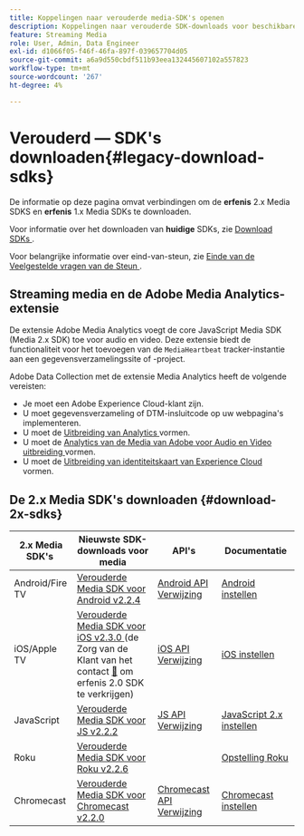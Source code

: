 ```yaml
---
title: Koppelingen naar verouderde media-SDK's openen
description: Koppelingen naar verouderde SDK-downloads voor beschikbare platforms, zoals Android, iOS, JavaScript, Chromecast en Roku.
feature: Streaming Media
role: User, Admin, Data Engineer
exl-id: d1066f05-f46f-46fa-897f-039657704d05
source-git-commit: a6a9d550cbdf511b93eea132445607102a557823
workflow-type: tm+mt
source-wordcount: '267'
ht-degree: 4%

---
```


# Verouderd — SDK&#39;s downloaden{#legacy-download-sdks}

De informatie op deze pagina omvat verbindingen om de **erfenis** 2.x Media SDKS en **erfenis** 1.x Media SDKs te downloaden.

Voor informatie over het downloaden van **huidige** SDKs, zie [ Download SDKs ](/help/getting-started/download-sdks.md).

Voor belangrijke informatie over eind-van-steun, zie [ Einde van de Veelgestelde vragen van de Steun ](/help/additional-resources/end-of-support-faqs.md).

## Streaming media en de Adobe Media Analytics-extensie

De extensie Adobe Media Analytics voegt de core JavaScript Media SDK (Media 2.x SDK) toe voor audio en video. Deze extensie biedt de functionaliteit voor het toevoegen van de `MediaHeartbeat` tracker-instantie aan een gegevensverzamelingssite of -project.

Adobe Data Collection met de extensie Media Analytics heeft de volgende vereisten:
* Je moet een Adobe Experience Cloud-klant zijn.
* U moet gegevensverzameling of DTM-insluitcode op uw webpagina&#39;s implementeren.
* U moet de [ Uitbreiding van Analytics ](https://experienceleague.adobe.com/docs/experience-platform/tags/extensions/adobe/analytics/overview.html) vormen.
* U moet de [ Analytics van de Media van Adobe voor Audio en Video uitbreiding ](https://experienceleague.adobe.com/docs/experience-platform/tags/extensions/client/media-analytics/overview.html) vormen.
* U moet de [ Uitbreiding van identiteitskaart van Experience Cloud ](https://experienceleague.adobe.com/docs/experience-platform/tags/extensions/adobe/id-service/overview.html) vormen.

## De 2.x Media SDK&#39;s downloaden {#download-2x-sdks}

| 2.x Media SDK&#39;s  | Nieuwste SDK-downloads voor media |  API&#39;s   |  Documentatie  |
| --- | --- | --- | --- |
| Android/Fire TV | [ Verouderde Media SDK voor Android v2.2.4 ](https://github.com/Adobe-Marketing-Cloud/media-sdks/releases/tag/android-v2.2.4) | [ Android API Verwijzing ](https://adobe-marketing-cloud.github.io/media-sdks/reference/android/) | [Android instellen](/help/legacy/media-sdk/setup/set-up-android.md) |
| iOS/Apple TV | [ Verouderde Media SDK voor iOS v2.3.0 ](https://github.com/Adobe-Marketing-Cloud/media-sdks/releases/tag/ios-v2.3.0) (de Zorg van de Klant van het contact [&#128279;](https://helpx.adobe.com/marketing-cloud/contact-support.html) om erfenis 2.0 SDK te verkrijgen) | [ iOS API Verwijzing ](https://adobe-marketing-cloud.github.io/media-sdks/reference/ios/) | [iOS instellen](/help/legacy/media-sdk/setup/set-up-ios.md) |
| JavaScript | [ Verouderde Media SDK voor JS v2.2.2 ](https://github.com/Adobe-Marketing-Cloud/media-sdks/releases/tag/js-v2.2.2) | [ JS API Verwijzing ](https://adobe-marketing-cloud.github.io/media-sdks/reference/javascript/) | [JavaScript 2.x instellen](/help/legacy/media-sdk/setup/setup-javascript/set-up-js-2.md) |
| Roku | [ Verouderde Media SDK voor Roku v2.2.6 ](https://github.com/Adobe-Marketing-Cloud/media-sdks/releases/tag/roku-v2.2.6) | | [ Opstelling Roku ](/help/implementation/media-sdk/setup/set-up-roku.md) |
| Chromecast | [ Verouderde Media SDK voor Chromecast v2.2.0 ](https://github.com/Adobe-Marketing-Cloud/media-sdks/releases/tag/chromecast-v2.2.0) | [ Chromecast API Verwijzing ](https://adobe-marketing-cloud.github.io/media-sdks/reference/chromecast/) | [Chromecast instellen](/help/implementation/media-sdk/setup/set-up-chromecast.md) |
